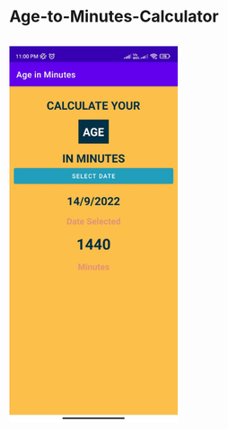 # Age-to-Minutes-Calculator
<br>
<img src="https://github.com/Tirth-AI/Age-to-Minutes-Calculator/blob/master/AgeToMinutes.jpeg" width="300">

